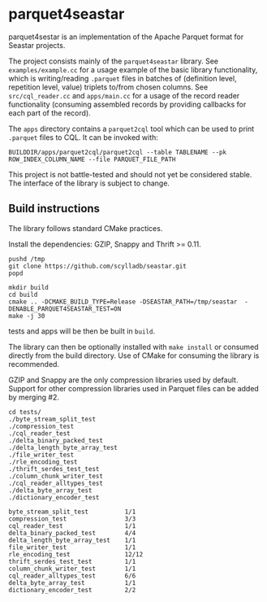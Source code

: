 # parquet4seastar

parquet4sestar is an implementation of the Apache Parquet format
for Seastar projects.

The project consists mainly of the `parquet4seastar` library.
See `examples/example.cc` for a usage example of the basic library
functionality, which is writing/reading `.parquet` files in batches of
(definition level, repetition level, value) triplets to/from chosen columns.
See `src/cql_reader.cc` and `apps/main.cc` for a usage of the record reader
functionality (consuming assembled records by providing callbacks for each part
of the record).

The `apps` directory contains a `parquet2cql` tool which can be used to
print `.parquet` files to CQL. It can be invoked with:

```
BUILDDIR/apps/parquet2cql/parquet2cql --table TABLENAME --pk ROW_INDEX_COLUMN_NAME --file PARQUET_FILE_PATH
```

This project is not battle-tested and should not yet be considered stable.
The interface of the library is subject to change.

## Build instructions

The library follows standard CMake practices.

Install the dependencies: GZIP, Snappy and Thrift >= 0.11. 
```
pushd /tmp
git clone https://github.com/scylladb/seastar.git
popd

mkdir build
cd build
cmake .. -DCMAKE_BUILD_TYPE=Release -DSEASTAR_PATH=/tmp/seastar  -DENABLE_PARQUET4SEASTAR_TEST=ON
make -j 30
```

tests and apps will be then be built in `build`.

The library can then be optionally installed with `make install` or consumed
directly from the build directory. Use of CMake for consuming the library
is recommended.

GZIP and Snappy are the only compression libraries used by default.
Support for other compression libraries used in Parquet files
can be added by merging #2.

```run test
cd tests/
./byte_stream_split_test          
./compression_test                
./cql_reader_test                
./delta_binary_packed_test       
./delta_length_byte_array_test   
./file_writer_test               
./rle_encoding_test              
./thrift_serdes_test_test               
./column_chunk_writer_test       
./cql_reader_alltypes_test       
./delta_byte_array_test          
./dictionary_encoder_test      
```

```testcase
byte_stream_split_test          1/1
compression_test                3/3
cql_reader_test                 1/1
delta_binary_packed_test        4/4
delta_length_byte_array_test    1/1
file_writer_test                1/1
rle_encoding_test               12/12
thrift_serdes_test_test         1/1       
column_chunk_writer_test        1/1
cql_reader_alltypes_test        6/6
delta_byte_array_test           1/1
dictionary_encoder_test         2/2
```